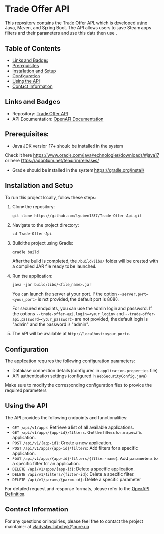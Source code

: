# Trade Offer API

This repository contains the Trade Offer API, which is developed using Java, Maven, and Spring Boot. The API allows users to save Steam apps filters and their parameters and use this data then use .

## Table of Contents
- [Links and Badges](#links-and-badges)
- [Prerequisites](#prerequisites)
- [Installation and Setup](#installation-and-setup)
- [Configuration](#configuration)
- [Using the API](#using-the-api)
- [Contact Information](#contact-information)

## Links and Badges

- Repository: [Trade Offer API](https://github.com/lyuben1337/Trade-Offer-Api/blob/main/src/main)
- API Documentation: [OpenAPI Documentation](https://github.com/lyuben1337/Trade-Offer-Api/blob/main/src/main/resources/openapi.yml)

## Prerequisites:
- Java JDK version 17+ should be installed in the system

Check it here https://www.oracle.com/java/technologies/downloads/#java17
or here https://adoptium.net/temurin/releases/ 

- Gradle should be installed in the system
https://gradle.org/install/

## Installation and Setup

To run this project locally, follow these steps:

1. Clone the repository:
   ```
   git clone https://github.com/lyuben1337/Trade-Offer-Api.git
   ```

2. Navigate to the project directory:
   ```
   cd Trade-Offer-Api
   ```

3. Build the project using Gradle:
   ```
   gradle build
   ```

   After the build is completed, the `/build/libs/` folder will be created with a compiled JAR file ready to be launched.

4. Run the application:
   ```
   java -jar build/libs/<file_name>.jar
   ```

   You can launch the server at your port. If the option `--server.port=<your_port>` is not provided, the default port is 8080.

   For secured endpoints, you can use the admin login and password. If the options `--trade-offer-api.login=<your_login>` and `--trade-offer-api.password=<your_password>` are not provided, the default login is "admin" and the password is "admin".

5. The API will be available at `http://localhost:<your_port>`.

## Configuration

The application requires the following configuration parameters:

- Database connection details (configured in `application.properties` file)
- API authentication settings (configured in `WebSecurityConfig.java`)

Make sure to modify the corresponding configuration files to provide the required parameters.

## Using the API

The API provides the following endpoints and functionalities:

- `GET /api/v1/apps`: Retrieve a list of all available applications.
- `GET /api/v1/apps/{app-id}/filters`: Get the filters for a specific application.
- `POST /api/v1/{app-id}`: Create a new application.
- `POST /api/v1/apps/{app-id}/filters`: Add filters for a specific application.
- `POST /api/v1/apps/{app-id}/filters/{filter-name}`: Add parameters to a specific filter for an application.
- `DELETE /api/v1/apps/{app-id}`: Delete a specific application.
- `DELETE /api/v1/filters/{filter-id}`: Delete a specific filter.
- `DELETE /api/v1/params/{param-id}`: Delete a specific parameter.

For detailed request and response formats, please refer to the [OpenAPI Definition](https://github.com/lyuben1337/Trade-Offer-Api/blob/main/src/main/resources/openapi.yml).

## Contact Information

For any questions or inquiries, please feel free to contact the project maintainer at vladyslav.liubchyk@nure.ua
